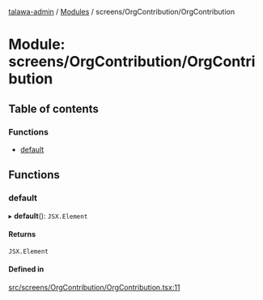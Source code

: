 [talawa-admin](../README.md) / [Modules](../modules.md) / screens/OrgContribution/OrgContribution

# Module: screens/OrgContribution/OrgContribution

## Table of contents

### Functions

- [default](screens_OrgContribution_OrgContribution.md#default)

## Functions

### default

▸ **default**(): `JSX.Element`

#### Returns

`JSX.Element`

#### Defined in

[src/screens/OrgContribution/OrgContribution.tsx:11](https://github.com/meetulr/talawa-admin/blob/e3073a7/src/screens/OrgContribution/OrgContribution.tsx#L11)
